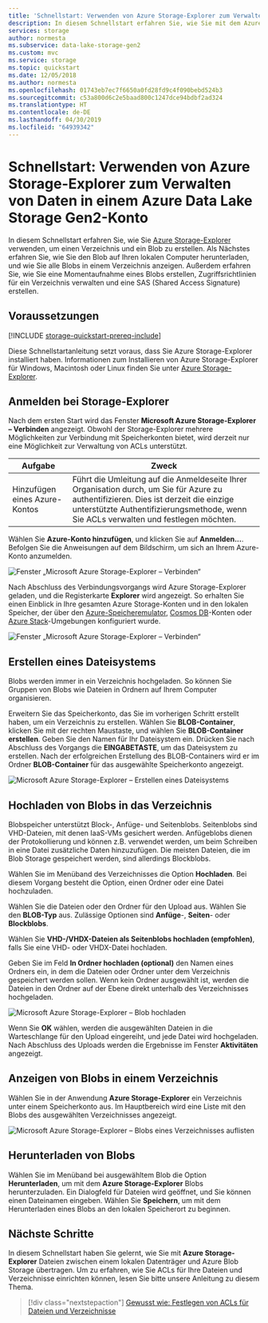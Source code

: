 ```yaml
---
title: 'Schnellstart: Verwenden von Azure Storage-Explorer zum Verwalten von Daten in Azure Data Lake Storage Gen2 '
description: In diesem Schnellstart erfahren Sie, wie Sie mit dem Azure Storage-Explorer ein Dateisystem in einem Azure Data Lake Storage Gen2-Konto sowie ein Verzeichnis und eine Datei erstellen. Als Nächstes erfahren Sie, wie Sie die Datei auf Ihren lokalen Computer herunterladen, und wie Sie die gesamte Datei in einem Verzeichnis anzeigen.
services: storage
author: normesta
ms.subservice: data-lake-storage-gen2
ms.custom: mvc
ms.service: storage
ms.topic: quickstart
ms.date: 12/05/2018
ms.author: normesta
ms.openlocfilehash: 01743eb7ec7f6650a0fd28fd9c4f090bebd524b3
ms.sourcegitcommit: c53a800d6c2e5baad800c1247dce94bdbf2ad324
ms.translationtype: HT
ms.contentlocale: de-DE
ms.lasthandoff: 04/30/2019
ms.locfileid: "64939342"
---
```

# <a name="quickstart-use-azure-storage-explorer-to-manage-data-in-an-azure-data-lake-storage-gen2-account"></a>Schnellstart: Verwenden von Azure Storage-Explorer zum Verwalten von Daten in einem Azure Data Lake Storage Gen2-Konto

In diesem Schnellstart erfahren Sie, wie Sie [Azure Storage-Explorer](https://azure.microsoft.com/features/storage-explorer/) verwenden, um einen Verzeichnis und ein Blob zu erstellen. Als Nächstes erfahren Sie, wie Sie den Blob auf Ihren lokalen Computer herunterladen, und wie Sie alle Blobs in einem Verzeichnis anzeigen. Außerdem erfahren Sie, wie Sie eine Momentaufnahme eines Blobs erstellen, Zugriffsrichtlinien für ein Verzeichnis verwalten und eine SAS (Shared Access Signature) erstellen.

## <a name="prerequisites"></a>Voraussetzungen

[!INCLUDE [storage-quickstart-prereq-include](../../../includes/storage-quickstart-prereq-include.md)]

Diese Schnellstartanleitung setzt voraus, dass Sie Azure Storage-Explorer installiert haben. Informationen zum Installieren von Azure Storage-Explorer für Windows, Macintosh oder Linux finden Sie unter [Azure Storage-Explorer](https://azure.microsoft.com/features/storage-explorer/).

## <a name="sign-in-to-storage-explorer"></a>Anmelden bei Storage-Explorer

Nach dem ersten Start wird das Fenster **Microsoft Azure Storage-Explorer – Verbinden** angezeigt. Obwohl der Storage-Explorer mehrere Möglichkeiten zur Verbindung mit Speicherkonten bietet, wird derzeit nur eine Möglichkeit zur Verwaltung von ACLs unterstützt.

|Aufgabe|Zweck|
|---|---|
|Hinzufügen eines Azure-Kontos | Führt die Umleitung auf die Anmeldeseite Ihrer Organisation durch, um Sie für Azure zu authentifizieren. Dies ist derzeit die einzige unterstützte Authentifizierungsmethode, wenn Sie ACLs verwalten und festlegen möchten. |

Wählen Sie **Azure-Konto hinzufügen**, und klicken Sie auf **Anmelden...**. Befolgen Sie die Anweisungen auf dem Bildschirm, um sich an Ihrem Azure-Konto anzumelden.

![Fenster „Microsoft Azure Storage-Explorer – Verbinden“](media/storage-quickstart-blobs-storage-explorer/connect.png)

Nach Abschluss des Verbindungsvorgangs wird Azure Storage-Explorer geladen, und die Registerkarte **Explorer** wird angezeigt. So erhalten Sie einen Einblick in Ihre gesamten Azure Storage-Konten und in den lokalen Speicher, der über den [Azure-Speicheremulator](../common/storage-use-emulator.md?toc=%2fazure%2fstorage%2fblobs%2ftoc.json), [Cosmos DB](../../cosmos-db/storage-explorer.md?toc=%2fazure%2fstorage%2fblobs%2ftoc.json)-Konten oder [Azure Stack](/azure-stack/user/azure-stack-storage-connect-se?toc=%2fazure%2fstorage%2fblobs%2ftoc.json)-Umgebungen konfiguriert wurde.

![Fenster „Microsoft Azure Storage-Explorer – Verbinden“](media/storage-quickstart-blobs-storage-explorer/mainpage.png)

## <a name="create-a-file-system"></a>Erstellen eines Dateisystems

Blobs werden immer in ein Verzeichnis hochgeladen. So können Sie Gruppen von Blobs wie Dateien in Ordnern auf Ihrem Computer organisieren.

Erweitern Sie das Speicherkonto, das Sie im vorherigen Schritt erstellt haben, um ein Verzeichnis zu erstellen. Wählen Sie **BLOB-Container**, klicken Sie mit der rechten Maustaste, und wählen Sie **BLOB-Container erstellen**. Geben Sie den Namen für Ihr Dateisystem ein. Drücken Sie nach Abschluss des Vorgangs die **EINGABETASTE**, um das Dateisystem zu erstellen. Nach der erfolgreichen Erstellung des BLOB-Containers wird er im Ordner **BLOB-Container** für das ausgewählte Speicherkonto angezeigt.

![Microsoft Azure Storage-Explorer – Erstellen eines Dateisystems](media/storage-quickstart-blobs-storage-explorer/creating-a-filesystem.png)

## <a name="upload-blobs-to-the-directory"></a>Hochladen von Blobs in das Verzeichnis

Blobspeicher unterstützt Block-, Anfüge- und Seitenblobs. Seitenblobs sind VHD-Dateien, mit denen IaaS-VMs gesichert werden. Anfügeblobs dienen der Protokollierung und können z.B. verwendet werden, um beim Schreiben in eine Datei zusätzliche Daten hinzuzufügen. Die meisten Dateien, die im Blob Storage gespeichert werden, sind allerdings Blockblobs.

Wählen Sie im Menüband des Verzeichnisses die Option **Hochladen**. Bei diesem Vorgang besteht die Option, einen Ordner oder eine Datei hochzuladen.

Wählen Sie die Dateien oder den Ordner für den Upload aus. Wählen Sie den **BLOB-Typ** aus. Zulässige Optionen sind **Anfüge**-, **Seiten**- oder **Blockblobs**.

Wählen Sie **VHD-/VHDX-Dateien als Seitenblobs hochladen (empfohlen)**, falls Sie eine VHD- oder VHDX-Datei hochladen.

Geben Sie im Feld **In Ordner hochladen (optional)** den Namen eines Ordners ein, in dem die Dateien oder Ordner unter dem Verzeichnis gespeichert werden sollen. Wenn kein Ordner ausgewählt ist, werden die Dateien in den Ordner auf der Ebene direkt unterhalb des Verzeichnisses hochgeladen.

![Microsoft Azure Storage-Explorer – Blob hochladen](media/storage-quickstart-blobs-storage-explorer/uploadblob.png)

Wenn Sie **OK** wählen, werden die ausgewählten Dateien in die Warteschlange für den Upload eingereiht, und jede Datei wird hochgeladen. Nach Abschluss des Uploads werden die Ergebnisse im Fenster **Aktivitäten** angezeigt.

## <a name="view-blobs-in-a-directory"></a>Anzeigen von Blobs in einem Verzeichnis

Wählen Sie in der Anwendung **Azure Storage-Explorer** ein Verzeichnis unter einem Speicherkonto aus. Im Hauptbereich wird eine Liste mit den Blobs des ausgewählten Verzeichnisses angezeigt.

![Microsoft Azure Storage-Explorer – Blobs eines Verzeichnisses auflisten](media/storage-quickstart-blobs-storage-explorer/listblobs.png)

## <a name="download-blobs"></a>Herunterladen von Blobs

Wählen Sie im Menüband bei ausgewähltem Blob die Option **Herunterladen**, um mit dem **Azure Storage-Explorer** Blobs herunterzuladen. Ein Dialogfeld für Dateien wird geöffnet, und Sie können einen Dateinamen eingeben. Wählen Sie **Speichern**, um mit dem Herunterladen eines Blobs an den lokalen Speicherort zu beginnen.

## <a name="next-steps"></a>Nächste Schritte

In diesem Schnellstart haben Sie gelernt, wie Sie mit **Azure Storage-Explorer** Dateien zwischen einem lokalen Datenträger und Azure Blob Storage übertragen. Um zu erfahren, wie Sie ACLs für Ihre Dateien und Verzeichnisse einrichten können, lesen Sie bitte unsere Anleitung zu diesem Thema.

> [!div class="nextstepaction"]
> [Gewusst wie: Festlegen von ACLs für Dateien und Verzeichnisse](data-lake-storage-how-to-set-permissions-storage-explorer.md)
